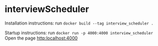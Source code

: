 # interviewScheduler

Installation instructions:
	run `docker build --tag interview_scheduler .`

Startup instructions:
	run `docker run -p 4000:4000 interview_scheduler`
	Open the page [http:localhost:4000](http:localhost:4000)
